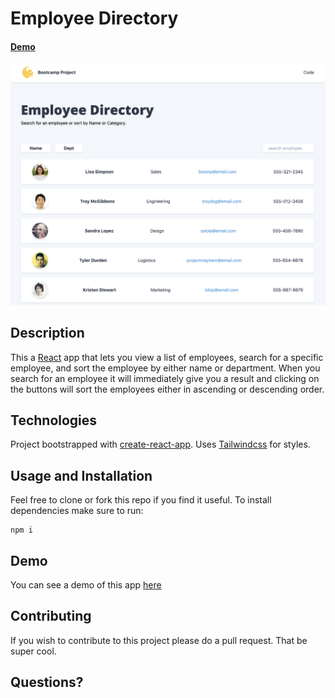 # Employee Directory
 #### [Demo](https://github.com/esmailmb/react-employee-directory)
![Budget Tracker Screenshot](employee-directory.png)

## Description

This a [React](https://reactjs.org/) app that lets you view a list of employees, search for a specific employee, 
and sort the employee by either name or department. When you search for an employee it will immediately give you a 
result and clicking on the buttons will sort the employees either in ascending or descending order.
      

## Technologies

Project bootstrapped with [create-react-app](https://reactjs.org/docs/create-a-new-react-app.html#create-react-app). Uses 
[Tailwindcss](https://tailwindcss.com/) for styles. 

## Usage and Installation

Feel free to clone or fork this repo if you find it useful. To install dependencies make sure to run:

```
npm i
```

## Demo

You can see a demo of this app [here](https://github.com/esmailmb/react-employee-directory)

## Contributing

If you wish to contribute to this project please do a pull request. That be super cool.

## Questions?


